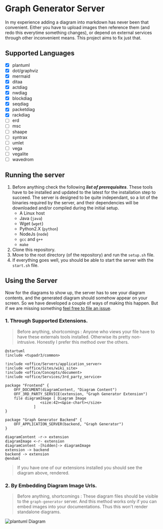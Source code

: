 # Graph Generator Server

In my experience adding a diagram into markdown has never been that convenient. Either you have to upload images then reference them (and redo this everytime something changes), or depend on external services through other inconvenient means. This project aims to fix just that.

## Supported Languages
- [X] plantuml
- [X] dot/graphviz
- [X] mermaid
- [X] ditaa
- [X] actdiag
- [X] nwdiag
- [X] blockdiag
- [X] seqdiag
- [X] packetdiag
- [X] rackdiag
- [ ] erd
- [ ] msc
- [ ] shaape
- [ ] syntrax
- [ ] umlet
- [ ] vega
- [ ] vegalite
- [ ] wavedrom

## Running the server

1. Before anything check the following _**list of prerequisites**_. These tools have to be installed and updated to the latest for the installation step to succeed. The server is designed to be quite independant, so a lot of the binaries required by the server, and their dependencies will be downloaded and/or compiled during the initial setup.
    *  A Linux host
    *  Java (`java`)
    *  Wget (`wget`)
    *  Python2.X (`python`)
    *  NodeJs (`node`)
    *  `gcc` and `g++`
    *  `make`
2. Clone this repository.
3. Move to the root directory (of the repository) and run the `setup.sh` file. 
4. If everything goes well, you should be able to start the server with the `start.sh` file.

## Using the Server

Now for the diagrams to show up, the server has to see your diagram contents, and the generated diagram should somehow appear on your screen. So we have developed a couple of ways of making this happen. But if we are missing something [feel free to file an issue](https://github.com/sathukorale/graph-generator/issues/new).

### 1. Through Supported Extensions.
> Before anything, shortcomings : Anyone who views your file have to have these externals tools installed. Otherwise its pretty non-intrusive. Honestly I prefer this method over the others.

```plantuml
@startuml
!include <tupadr3/common>

!include <office/Servers/application_server>
!include <office/Sites/wiki_site>
!include <office/Concepts/document>
!include <office/Services/3rd_party_service>

package "Frontend" {
    OFF_DOCUMENT(diagramContent, "Diagram Content")
    OFF_3RD_PARTY_SERVICE(extension, "Graph Generator Extension")
    file diagramImage [ Diagram Image 
                <size:42><&pie-chart></size> 
             ]
}

package "Graph Generator Backend" {
    OFF_APPLICATION_SERVER(backend, "Graph Generator")
}
    
diagramContent -r-> extension
diagramImage <-r- extension
diagramContent -[hidden]-> diagramImage
extension -> backend
backend -> extension
@enduml
```

> If you have one of our extensions installed you should see the diagram above, rendered.

### 2. By Embedding Diagram Image Urls.
> Before anything, shortcomings : These diagram files should be visible to the `graph-generator` server. And this method works only if you can embed images into your documentations. Thus this won't render standalone diagrams.

![plantuml Diagram](http://139.162.54.42:443/generate-graph?location=https%3A%2F%2Fraw.githubusercontent.com%2Fsathukorale%2Fgraph-generator-examples%2Fmaster%2Fdiagrams%2Faccessing-graph-generator-via-file-url.wsd&accessMethod=http&contentType=plantuml)